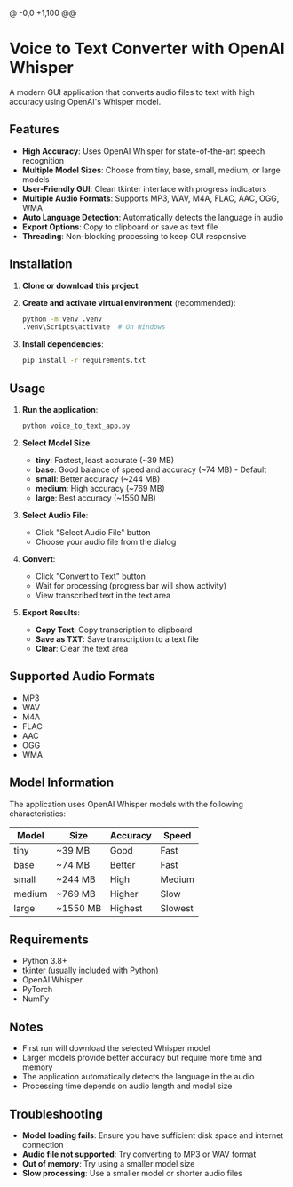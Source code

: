@ -0,0 +1,100 @@
# Voice to Text Converter with OpenAI Whisper

A modern GUI application that converts audio files to text with high accuracy using OpenAI's Whisper model.

## Features

- **High Accuracy**: Uses OpenAI Whisper for state-of-the-art speech recognition
- **Multiple Model Sizes**: Choose from tiny, base, small, medium, or large models
- **User-Friendly GUI**: Clean tkinter interface with progress indicators
- **Multiple Audio Formats**: Supports MP3, WAV, M4A, FLAC, AAC, OGG, WMA
- **Auto Language Detection**: Automatically detects the language in audio
- **Export Options**: Copy to clipboard or save as text file
- **Threading**: Non-blocking processing to keep GUI responsive

## Installation

1. **Clone or download this project**

2. **Create and activate virtual environment** (recommended):
   ```bash
   python -m venv .venv
   .venv\Scripts\activate  # On Windows
   ```

3. **Install dependencies**:
   ```bash
   pip install -r requirements.txt
   ```

## Usage

1. **Run the application**:
   ```bash
   python voice_to_text_app.py
   ```

2. **Select Model Size**:
   - **tiny**: Fastest, least accurate (~39 MB)
   - **base**: Good balance of speed and accuracy (~74 MB) - Default
   - **small**: Better accuracy (~244 MB)
   - **medium**: High accuracy (~769 MB)
   - **large**: Best accuracy (~1550 MB)

3. **Select Audio File**:
   - Click "Select Audio File" button
   - Choose your audio file from the dialog

4. **Convert**:
   - Click "Convert to Text" button
   - Wait for processing (progress bar will show activity)
   - View transcribed text in the text area

5. **Export Results**:
   - **Copy Text**: Copy transcription to clipboard
   - **Save as TXT**: Save transcription to a text file
   - **Clear**: Clear the text area

## Supported Audio Formats

- MP3
- WAV
- M4A
- FLAC
- AAC
- OGG
- WMA

## Model Information

The application uses OpenAI Whisper models with the following characteristics:

| Model  | Size   | Accuracy | Speed |
|--------|--------|----------|-------|
| tiny   | ~39 MB | Good     | Fast  |
| base   | ~74 MB | Better   | Fast  |
| small  | ~244 MB| High     | Medium|
| medium | ~769 MB| Higher   | Slow  |
| large  | ~1550 MB| Highest | Slowest|

## Requirements

- Python 3.8+
- tkinter (usually included with Python)
- OpenAI Whisper
- PyTorch
- NumPy

## Notes

- First run will download the selected Whisper model
- Larger models provide better accuracy but require more time and memory
- The application automatically detects the language in the audio
- Processing time depends on audio length and model size

## Troubleshooting

- **Model loading fails**: Ensure you have sufficient disk space and internet connection
- **Audio file not supported**: Try converting to MP3 or WAV format
- **Out of memory**: Try using a smaller model size
- **Slow processing**: Use a smaller model or shorter audio files
